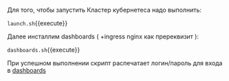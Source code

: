 Для того, чтобы запустить Кластер кубернетеса надо выполнить: 

`launch.sh`{{execute}}

Далее инсталлим dashboards ( +ingress nginx как пререквизит ):

`dashboards.sh`{{execute}}

При успешном выполнении скрипт распечатает логин/пароль для входа в [dashboards](https://[[HOST_SUBDOMAIN]]-32500-[[KATACODA_HOST]].environments.katacoda.com/)